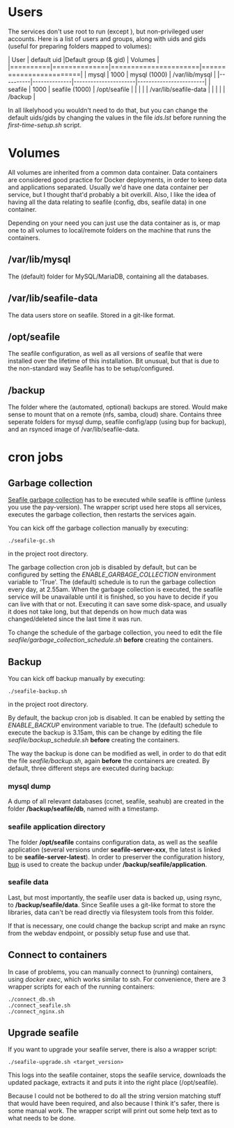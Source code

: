 # Users

The services don't use root to run (except ), but non-privileged user accounts. Here is a list of users and groups, along with uids and gids (useful for preparing folders mapped to volumes):

| User     | default uid  |Default group (& gid) | Volumes                |
|==========|==============|======================|========================|
| mysql    | 1000         | mysql (1000)         | /var/lib/mysql         |
|----------|--------------|----------------------|------------------------|
| seafile  | 1000         | seafile (1000)       | /opt/seafile           |
|          |	          |                      | /var/lib/seafile-data  |
|          |              |                      | /backup                |

In all likelyhood you wouldn't need to do that, but you can change the default uids/gids by changing the values in the file *ids.lst* before running the *first-time-setup.sh* script.

# Volumes

All volumes are inherited from a common data container. Data containers are considered good practice for Docker deployments, in order to keep data and applications separated. Usually we'd have one data container per service, but I thought that'd probably a bit overkill. Also, I like the idea of having all the data relating to seafile (config, dbs, seafile data) in one container.

Depending on your need you can just use the data container as is, or map one to all volumes to local/remote folders on the machine that runs the containers. 

## /var/lib/mysql

The (default) folder for MySQL/MariaDB, containing all the databases.

## /var/lib/seafile-data

The data users store on seafile. Stored in a git-like format.

## /opt/seafile

The seafile configuration, as well as all versions of seafile that were installed over the lifetime of this installation. Bit unusual, but that is due to the non-standard way Seafile has to be setup/configured. 

## /backup

The folder where the (automated, optional) backups are stored. Would make sense to mount that on a remote (nfs, samba, cloud) share. Contains three seperate folders for mysql dump, seafile config/app (using bup for backup), and an rsynced image of /var/lib/seafile-data.

# cron jobs

## Garbage collection

[Seafile garbage collection](http://manual.seafile.com/maintain/seafile_gc.html) has to be executed while seafile is offline (unless you use the pay-version). The wrapper script used here stops all services, executes the garbage collection, then restarts the services again.

You can kick off the garbage collection manually by executing:

    ./seafile-gc.sh

in the project root directory.

The garbage collection cron job is disabled by default, but can be configured by setting the *ENABLE_GARBAGE_COLLECTION* environment variable to 'True'.
The (default) schedule is to run the garbage collection every day, at 2.55am. When the garbage collection is executed, the seafile service will be unavailable until it is finished, so you have to decide if you can live with that or not. Executing it can save some disk-space, and usually it does not take long, but that depends on how much data was changed/deleted since the last time it was run.

To change the schedule of the garbage collection, you need to edit the file *seafile/garbage_collection_schedule.sh* **before** creating the containers.

## Backup

You can kick off backup manually by executing:

    ./seafile-backup.sh

in the project root directory.

By default, the backup cron job is disabled. It can be enabled by setting the *ENABLE_BACKUP* environment variable to true. The (default) schedule to execute the backup is 3.15am, this can be change by editing the file *seafile/backup_schedule.sh* **before** creating the containers.

The way the backup is done can be modified as well, in order to do that edit the file *seafile/backup.sh*, again **before** the containers are created. By default, three different steps are executed during backup:

### mysql dump

A dump of all relevant databases (ccnet, seafile, seahub) are created in the folder **/backup/seafile/db**, named with a timestamp.

### seafile application directory

The folder **/opt/seafile** contains configuration data, as well as the seafile application (several versions under **seafile-server-xxx**, the latest is linked to be **seafile-server-latest**). In order to preserver the configuration history, [bup](https://github.com/bup/bup) is used to create the backup under **/backup/seafile/application**.

### seafile data

Last, but most importantly, the seafile user data is backed up, using rsync, to **/backup/seafile/data**. Since Seafile uses a git-like format to store the libraries, data can't be read directly via filesystem tools from this folder.

If that is necessary, one could change the backup script and make an rsync from the webdav endpoint, or possibly setup fuse and use that.

## Connect to containers

In case of problems, you can manually connect to (running) containers, using *docker exec*, which works similar to ssh. For convenience, there are 3 wrapper scripts for each of the running containers:

    ./connect_db.sh
    ./connect_seafile.sh
    ./connect_nginx.sh

## Upgrade seafile

If you want to upgrade your seafile server, there is also a wrapper script:

    ./seafile-upgrade.sh <target_version>

This logs into the seafile container, stops the seafile service, downloads the updated package, extracts it and puts it into the right place (/opt/seafile). 

Because I could not be bothered to do all the string version matching stuff that would have been required, and also because I think it's safer, there is some manual work. The wrapper script will print out some help text as to what needs to be done. 
